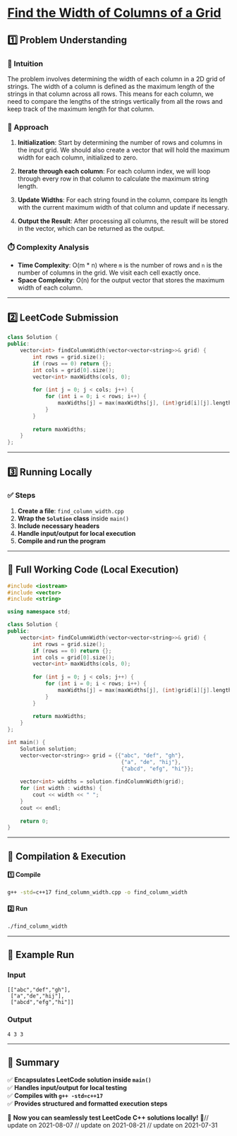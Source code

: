 # **[Find the Width of Columns of a Grid](https://leetcode.com/problems/find-the-width-of-columns-of-a-grid/description/)**  

## **1️⃣ Problem Understanding**  
### **📌 Intuition**  
The problem involves determining the width of each column in a 2D grid of strings. The width of a column is defined as the maximum length of the strings in that column across all rows. This means for each column, we need to compare the lengths of the strings vertically from all the rows and keep track of the maximum length for that column.

### **🚀 Approach**  
1. **Initialization**: Start by determining the number of rows and columns in the input grid. We should also create a vector that will hold the maximum width for each column, initialized to zero.
  
2. **Iterate through each column**: For each column index, we will loop through every row in that column to calculate the maximum string length.

3. **Update Widths**: For each string found in the column, compare its length with the current maximum width of that column and update if necessary.

4. **Output the Result**: After processing all columns, the result will be stored in the vector, which can be returned as the output.

### **⏱️ Complexity Analysis**  
- **Time Complexity**: O(m * n) where `m` is the number of rows and `n` is the number of columns in the grid. We visit each cell exactly once.
- **Space Complexity**: O(n) for the output vector that stores the maximum width of each column.

---  

## **2️⃣ LeetCode Submission**  
```cpp
class Solution {
public:
    vector<int> findColumnWidth(vector<vector<string>>& grid) {
        int rows = grid.size();
        if (rows == 0) return {};
        int cols = grid[0].size();
        vector<int> maxWidths(cols, 0);
        
        for (int j = 0; j < cols; j++) {
            for (int i = 0; i < rows; i++) {
                maxWidths[j] = max(maxWidths[j], (int)grid[i][j].length());
            }
        }
        
        return maxWidths;
    }
};
```  

---  

## **3️⃣ Running Locally**  
### **✅ Steps**  
1. **Create a file**: `find_column_width.cpp`  
2. **Wrap the `Solution` class** inside `main()`  
3. **Include necessary headers**  
4. **Handle input/output for local execution**  
5. **Compile and run the program**  

---  

## **📝 Full Working Code (Local Execution)**  
```cpp
#include <iostream>
#include <vector>
#include <string>

using namespace std;

class Solution {
public:
    vector<int> findColumnWidth(vector<vector<string>>& grid) {
        int rows = grid.size();
        if (rows == 0) return {};
        int cols = grid[0].size();
        vector<int> maxWidths(cols, 0);
        
        for (int j = 0; j < cols; j++) {
            for (int i = 0; i < rows; i++) {
                maxWidths[j] = max(maxWidths[j], (int)grid[i][j].length());
            }
        }
        
        return maxWidths;
    }
};

int main() {
    Solution solution;
    vector<vector<string>> grid = {{"abc", "def", "gh"},
                                    {"a", "de", "hij"},
                                    {"abcd", "efg", "hi"}};
    
    vector<int> widths = solution.findColumnWidth(grid);
    for (int width : widths) {
        cout << width << " ";
    }
    cout << endl;
    
    return 0;
}
```  

---  

## **🔧 Compilation & Execution**  
#### **1️⃣ Compile**  
```bash
g++ -std=c++17 find_column_width.cpp -o find_column_width
```  

#### **2️⃣ Run**  
```bash
./find_column_width
```  

---  

## **🎯 Example Run**  
### **Input**  
```
[["abc","def","gh"],
 ["a","de","hij"],
 ["abcd","efg","hi"]]
```  
### **Output**  
```
4 3 3 
```  

---  

## **📌 Summary**  
✅ **Encapsulates LeetCode solution inside `main()`**  
✅ **Handles input/output for local testing**  
✅ **Compiles with `g++ -std=c++17`**  
✅ **Provides structured and formatted execution steps**  

🚀 **Now you can seamlessly test LeetCode C++ solutions locally!** 🚀// update on 2021-08-07
// update on 2021-08-21
// update on 2021-07-31
